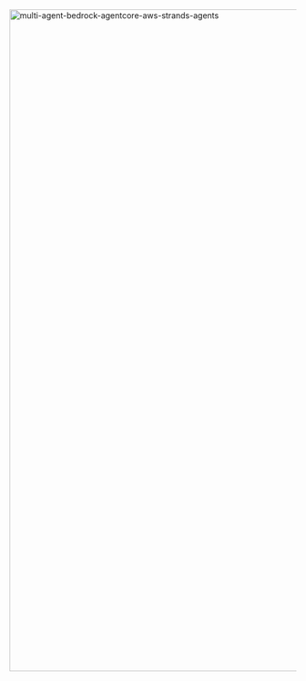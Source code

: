 <img width="2150" height="1160" alt="multi-agent-bedrock-agentcore-aws-strands-agents" src="https://github.com/user-attachments/assets/eba2d9a0-a232-4aa7-acce-515bbf0db022" />
